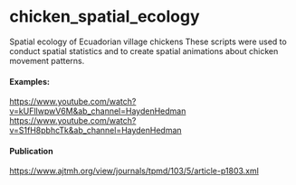 # chicken_spatial_ecology
Spatial ecology of Ecuadorian village chickens
These scripts were used to conduct spatial statistics and to create spatial animations about chicken movement patterns.

#### Examples: 
https://www.youtube.com/watch?v=kUFlIwpwV6M&ab_channel=HaydenHedman
https://www.youtube.com/watch?v=S1fH8pbhcTk&ab_channel=HaydenHedman

#### Publication
https://www.ajtmh.org/view/journals/tpmd/103/5/article-p1803.xml
